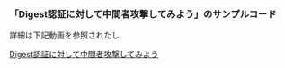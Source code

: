 ### 「Digest認証に対して中間者攻撃してみよう」のサンプルコード 

詳細は下記動画を参照されたし

[Digest認証に対して中間者攻撃してみよう](https://www.youtube.com/watch?v=fpdQAEjgxOc)

